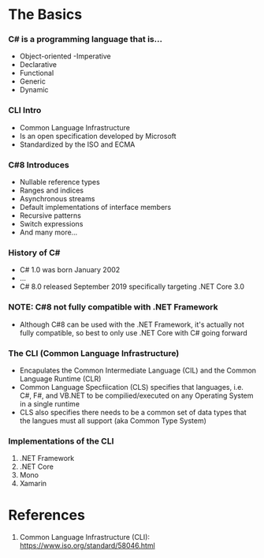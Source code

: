 # The Basics

### C# is a programming language that is...
- Object-oriented
-Imperative
- Declarative
- Functional
- Generic
- Dynamic

### CLI Intro
- Common Language Infrastructure
- Is an open specification developed by Microsoft
- Standardized by the ISO and ECMA

### C#8 Introduces
- Nullable reference types
- Ranges and indices
- Asynchronous streams
- Default implementations of interface members
- Recursive patterns
- Switch expressions 
- And many more…

### History of C#
- C# 1.0 was born January 2002
- ...
- C# 8.0 released September 2019 specifically targeting .NET Core 3.0

### NOTE: C#8 not fully compatible with .NET Framework
- Although C#8 can be used with the .NET Framework, it's actually not fully compatible, so best to only use .NET Core with C# going forward

### The CLI (Common Language Infrastructure)
- Encapulates the Common Intermediate Language (CIL) and the Common Language Runtime (CLR)
- Common Language Specfiication (CLS) specifies that languages, i.e. C#, F#, and VB.NET to be compilied/executed on any Operating System in a single runtime
- CLS also specifies there needs to be a common set of data types that the langues must all support (aka Common Type System)

### Implementations of the CLI
1. .NET Framework
2. .NET Core
3. Mono
4. Xamarin

# References
1. Common Language Infrastructure (CLI): https://www.iso.org/standard/58046.html
